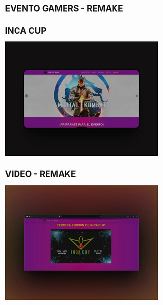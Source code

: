 # EVENTO GAMERS - REMAKE

# INCA CUP

![LANDING - INCA CUP](/public/proyecto-landing.webp)

# VIDEO - REMAKE

![LANDING - INCA VIDEO - REMAKE](/public/video-landing.webp)
